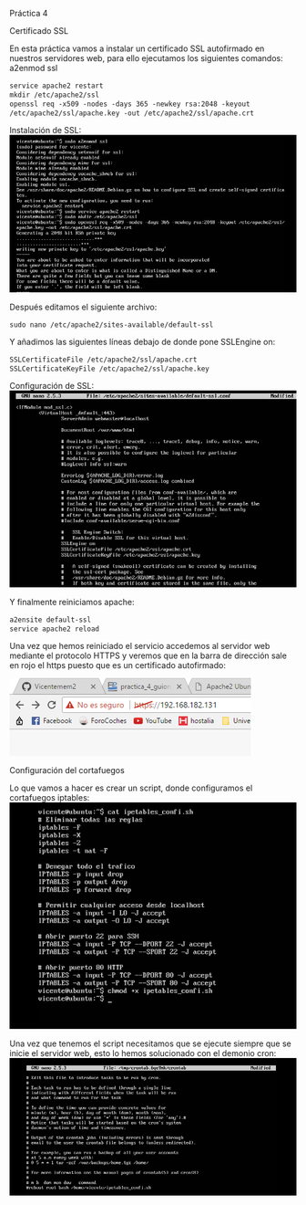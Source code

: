 Práctica 4

Certificado SSL

En esta práctica vamos a instalar un certificado SSL autofirmado en nuestros servidores web, para ello ejecutamos los siguientes comandos:
a2enmod ssl
```shell
service apache2 restart
mkdir /etc/apache2/ssl
openssl req -x509 -nodes -days 365 -newkey rsa:2048 -keyout /etc/apache2/ssl/apache.key -out /etc/apache2/ssl/apache.crt
```
Instalación de SSL:
<img src="https://github.com/Vicentemem2/swad_ugr/blob/master/practica4/img/intalacionSSLM1.PNG">

Después editamos el siguiente archivo: 
```shell
sudo nano /etc/apache2/sites-available/default-ssl
```
Y añadimos las siguientes líneas debajo de donde pone SSLEngine on:
```shell
SSLCertificateFile /etc/apache2/ssl/apache.crt
SSLCertificateKeyFile /etc/apache2/ssl/apache.key
```
Configuración de SSL:
<img src="https://github.com/Vicentemem2/swad_ugr/blob/master/practica4/img/configSSLM1.PNG">

Y finalmente reiniciamos apache:
```shell
a2ensite default-ssl
service apache2 reload
```
Una vez que hemos reiniciado el servicio accedemos al servidor web mediante el protocolo HTTPS y veremos que en la barra de dirección sale en rojo el https puesto que es un certificado autofirmado:

<img src="https://github.com/Vicentemem2/swad_ugr/blob/master/practica4/img/pruebaSSL.PNG">

Configuración del cortafuegos

Lo que vamos a hacer es crear un script, donde configuramos el cortafuegos iptables:
<img src="https://github.com/Vicentemem2/swad_ugr/blob/master/practica4/img/configCorta.PNG">

Una vez que tenemos el script necesitamos que se ejecute siempre que se inicie el servidor web, esto lo hemos solucionado con el demonio cron:
<img src="https://github.com/Vicentemem2/swad_ugr/blob/master/practica4/img/cronIpe.PNG">


